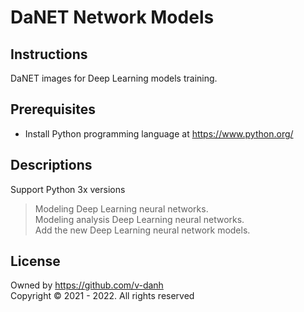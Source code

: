 # DaNET Network Models

## Instructions
DaNET images for Deep Learning models training.

## Prerequisites
+ Install Python programming language at https://www.python.org/

## Descriptions
Support Python 3x versions
> Modeling Deep Learning neural networks. \
> Modeling analysis Deep Learning neural networks. \
> Add the new Deep Learning neural network models.
## License
Owned by https://github.com/v-danh </br>
Copyright © 2021 - 2022. All rights reserved
